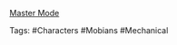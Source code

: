 [Master Mode](https://www.reddit.com/r/SonicTheHedgehog/comments/ymywen/i_already_made_a_animation_of_my_oc_going_master/?utm_source=share&utm_medium=web2x&context=3)

Tags: #Characters #Mobians #Mechanical